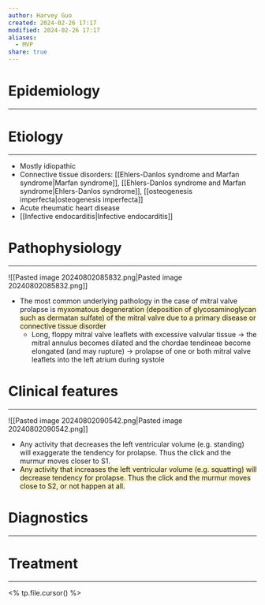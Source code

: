 ```yaml
---
author: Harvey Guo
created: 2024-02-26 17:17
modified: 2024-02-26 17:17
aliases:
  - MVP
share: true
---
```

# Epidemiology
---


# Etiology
---
- Mostly idiopathic
- Connective tissue disorders: [[Ehlers-Danlos syndrome and Marfan syndrome|Marfan syndrome]], [[Ehlers-Danlos syndrome and Marfan syndrome|Ehlers-Danlos syndrome]], [[osteogenesis imperfecta|osteogenesis imperfecta]]
- Acute rheumatic heart disease
- [[Infective endocarditis|Infective endocarditis]]

# Pathophysiology
---
![[Pasted image 20240802085832.png|Pasted image 20240802085832.png]]
- The most common underlying pathology in the case of mitral valve prolapse is <span style="background:rgba(240, 200, 0, 0.2)">myxomatous degeneration (deposition of glycosaminoglycan such as dermatan sulfate) of the mitral valve due to a primary disease or connective tissue disorder</span>
	- Long, floppy mitral valve leaflets with excessive valvular tissue → the mitral annulus becomes dilated and the chordae tendineae become elongated (and may rupture) → prolapse of one or both mitral valve leaflets into the left atrium during systole

# Clinical features
---
![[Pasted image 20240802090542.png|Pasted image 20240802090542.png]]
- Any activity that decreases the left ventricular volume (e.g. standing) will exaggerate the tendency for prolapse. Thus the click and the murmur moves closer to S1.
- <span style="background:rgba(240, 200, 0, 0.2)">Any activity that increases the left ventricular volume (e.g. squatting) will decrease tendency for prolapse. Thus the click and the murmur moves close to S2, or not happen at all.</span>

# Diagnostics
---


# Treatment
---
<% tp.file.cursor() %>
